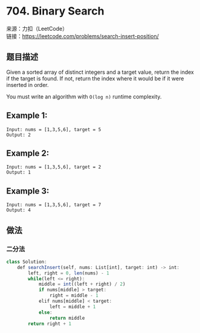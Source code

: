 # 704. Binary Search
来源：力扣（LeetCode）<br>
链接：https://leetcode.com/problems/search-insert-position/

## 题目描述
Given a sorted array of distinct integers and a target value, return the index if the target is found. If not, return the index where it would be if it were inserted in order.

You must write an algorithm with `O(log n)` runtime complexity.

## Example 1:

	Input: nums = [1,3,5,6], target = 5
	Output: 2

## Example 2:
	Input: nums = [1,3,5,6], target = 2
	Output: 1

## Example 3:

	Input: nums = [1,3,5,6], target = 7
	Output: 4

## 做法
### 二分法
```javascript
class Solution:
    def searchInsert(self, nums: List[int], target: int) -> int:
        left, right = 0, len(nums) - 1
        while(left <= right):
            middle = int((left + right) / 2)
            if nums[middle] > target:
                right = middle - 1
            elif nums[middle] < target:
                left = middle + 1
            else:
                return middle
        return right + 1
```
